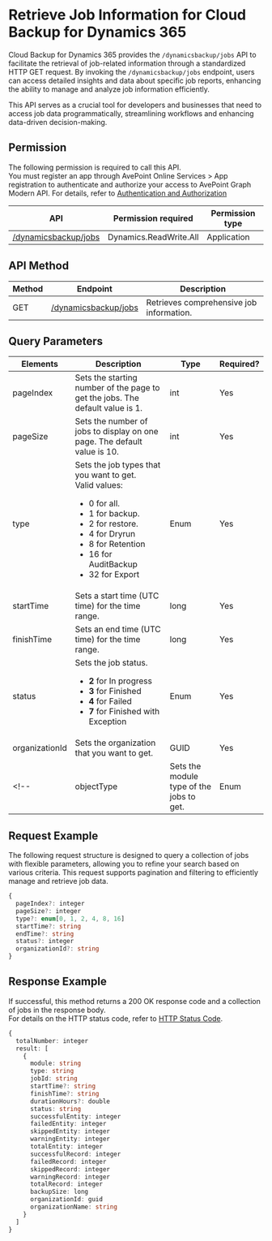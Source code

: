 # Retrieve Job Information for Cloud Backup for Dynamics 365

Cloud Backup for Dynamics 365 provides the `/dynamicsbackup/jobs` API to facilitate the retrieval of job-related information through a standardized HTTP GET request. By invoking the `/dynamicsbackup/jobs` endpoint, users can access detailed insights and data about specific job reports, enhancing the ability to manage and analyze job information efficiently.  

This API serves as a crucial tool for developers and businesses that need to access job data programmatically, streamlining workflows and enhancing data-driven decision-making.  

## Permission

The following permission is required to call this API.  
You must register an app through AvePoint Online Services > App registration to authenticate and authorize your access to AvePoint Graph Modern API. For details, refer to [Authentication and Authorization](/docs/docs/Use%20AvePoint%20Graph%20Modern%20API.md/#authentication-and-authorization)

| API    | Permission required | Permission type |
|-------------------|---------------|----------------------|
| [/dynamicsbackup/jobs](#method) | Dynamics.ReadWrite.All | Application       |


## API Method

| Method | Endpoint | Description |
| --- | --- | --- |
| GET | [/dynamicsbackup/jobs](#query-parameters) | Retrieves comprehensive job information. |

## Query Parameters

|Elements|Description | Type|Required?|
|---|---|---|---|
|pageIndex|Sets the starting number of the page to get the jobs. The default value is 1.|int|Yes|
|pageSize|Sets the number of jobs to display on one page. The default value is 10.|int|Yes|
|type|Sets the job types that you want to get.<br> Valid values:<br> <ul><li> 0 for all.</li><li> 1 for backup. </li><li> 2 for restore. </li><li>4 for Dryrun</li><li>8 for Retention</li><li>16 for AuditBackup</li><li>32 for Export</li></ul>|Enum  |Yes|
|startTime|Sets a start time (UTC time) for the time range.|long|Yes|
|finishTime|Sets an end time (UTC time) for the time range.|long|Yes|
|status| Sets the job status.<ul><li> **2** for In progress</li><li> **3** for Finished</li><li>**4** for Failed </li><li>**7** for Finished with Exception</li><ul>|Enum |Yes|  
|organizationId|Sets the organization that you want to get.|GUID|Yes|
<!-- |objectType|Sets the module type of the jobs to get.|Enum|Yes| -->

## Request Example

The following request structure is designed to query a collection of jobs with flexible parameters, allowing you to refine your search based on various criteria. This request supports pagination and filtering to efficiently manage and retrieve job data.  

```ts
{
  pageIndex?: integer
  pageSize?: integer
  type?: enum[0, 1, 2, 4, 8, 16]
  startTime?: string
  endTime?: string
  status?: integer
  organizationId?: string
}
```

## Response Example

If successful, this method returns a 200 OK response code and a collection of  jobs in the response body.  
For details on the HTTP status code, refer to [HTTP Status Code](/docs/docs/Use%20AvePoint%20Graph%20Modern%20API.md/#http-status-code).  

```ts
{
  totalNumber: integer
  result: [
    {
      module: string
      type: string
      jobId: string
      startTime?: string
      finishTime?: string
      durationHours?: double
      status: string
      successfulEntity: integer
      failedEntity: integer
      skippedEntity: integer
      warningEntity: integer
      totalEntity: integer
      successfulRecord: integer
      failedRecord: integer
      skippedRecord: integer
      warningRecord: integer
      totalRecord: integer
      backupSize: long
      organizationId: guid
      organizationName: string
    }
  ]
}
```

<!-- ### Responses

If successful, this method returns a 200 OK response code and a collection of  jobs in the response body.

## References

### #/components/schemas/Dynamics365.Enums.BackupRestoreType

The `BackupRestoreType` component is an enumeration used to define different types of backup and restore options within Cloud Backup for Dynamics 365. It employs an integer type for representation.  

```ts
{
  "enum": [
    0,
    1,
    2,
    4,
    8,
    16
  ],
  "type": "integer",
  "format": "int32"
}
```

### #/components/schemas/Dynamics365.Model.PageModel

The `PageModel` component specifies pagination details used within Cloud Backup for Dynamics 365 models. It helps manage how data is presented in a paginated format.  

```ts
{
  //Indicates the current page number.
  currentPage?: integer
  //Indicates the number of items per page.
  pageSize?: integer
}
```

### #/components/schemas/Dynamics365.Model.Request.JobFilterModel

The `JobFilterModel` is a request schema designated for filtering job-related data from Cloud Backup for Dynamics 365. It allows users to set various criteria to refine their search and retrieval of job information.  

```ts
{
  //Contains pagination details with `currentPage` and `pageSize`.
  pageInfo: {
    currentPage?: integer
    pageSize?: integer
  }
  //Specifies the job type.
  type?: enum[0, 1, 2, 4, 8, 16]
  //Specifies the start time and end time for the time range.
  startTime?: string
  endTime?: string
  //Specifies the job status.
  status?: integer
  //Specifies organization ID for filtering by organizations.
  organizationId?: string
  //Specifies the object type.
  objectType?: integer
}
``` -->
